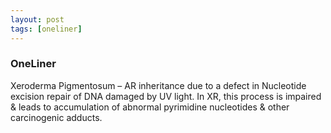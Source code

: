 ```yaml
---
layout: post
tags: [oneliner]
---
```



### OneLiner

Xeroderma Pigmentosum – AR inheritance due to a defect in Nucleotide excision repair of DNA damaged by UV light. In XR, this process is impaired & leads to accumulation of abnormal pyrimidine nucleotides & other carcinogenic adducts.
